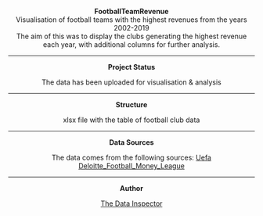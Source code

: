 <center>

**FootballTeamRevenue**
<br>
Visualisation of football teams with the highest revenues from the years 2002-2019
<br>
The aim of this was to display the clubs generating the highest revenue each year, with additional columns for further analysis.

___
**Project Status**

The data has been uploaded for visualisation & analysis

___
**Structure**

xlsx file with the table of football club data

___
**Data Sources**

The data comes from the following sources:
[Uefa](https://www.uefa.com/)
[Deloitte_Football_Money_League](https://www2.deloitte.com/content/dam/Deloitte/uk/Documents/sports-business-group/deloitte-uk-sbg-dfml2018.pdf)
___
**Author**

[The Data Inspector](http://thedatainspector.com)

</center>
